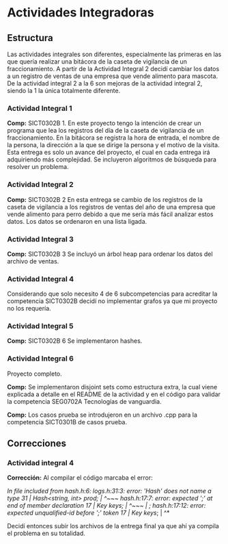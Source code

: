 # Actividades Integradoras
## Estructura
Las actividades integrales son diferentes, especialmente las primeras en las que quería realizar una bitácora de la caseta de vigilancia de un fraccionamiento.
A partir de la Actividad Integral 2 decidí cambiar los datos a un registro de ventas de una empresa que vende alimento para mascota.
De la actividad integral 2 a la 6 son mejoras de la actividad integral 2, siendo la 1 la única totalmente diferente.
### Actividad Integral 1
**Comp:** SICT0302B 1.
En este proyecto tengo la intención de crear un programa que lea los registros del día de la caseta de vigilancia de un fraccionamiento.
En la bitácora se registra la hora de entrada, el nombre de la persona, la dirección a la que se dirige la persona y el motivo de la visita.
Esta entrega es solo un avance del proyecto, el cual en cada entrega irá adquiriendo más complejidad. 
Se incluyeron algoritmos de búsqueda para resolver un problema.
### Actividad Integral 2
**Comp:** SICT0302B 2
En esta entrega se cambio de los registros de la caseta de vigilancia a los registros de ventas del año de una empresa que vende alimento para perro debido a que 
me sería más fácil analizar estos datos.
Los datos se ordenaron en una lista ligada.
### Actividad Integral 3
**Comp:** SICT0302B 3
Se incluyó un árbol heap para ordenar los datos del archivo de ventas.
### Actividad Integral 4
Considerando que solo necesito 4 de 6 subcompetencias para acreditar la competencia SICT0302B decidí no implementar grafos ya que mi proyecto no los requería.
### Actividad Integral 5
**Comp:** SICT0302B 6
Se implementaron hashes.
### Actividad Integral 6
Proyecto completo. 

**Comp:** Se implementaron disjoint sets como estructura extra, la cual viene explicada a detalle en el README de la actividad y en el código para validar la competencia 
SEG0702A Tecnologías de vanguardia. 

**Comp:** Los casos prueba se introdujeron en un archivo .cpp para la competencia SICT0301B de casos prueba.
## Correcciones
### Actividad integral 4
**Corrección:** Al compilar el código marcaba el error: 

*In file included from hash.h:6:
logs.h:31:3: error: 'Hash' does not name a type
   31 |   Hash<string, int> prod;
      |   ^~~~
hash.h:17:7: error: expected ';' at end of member declaration
   17 |   Key keys;
      |       ^~~~
      |           ;
hash.h:17:12: error: expected unqualified-id before ';' token
   17 |   Key keys*;
      |            ^*

Decidí entonces subir los archivos de la entrega final ya que ahí ya compila el problema en su totalidad.
